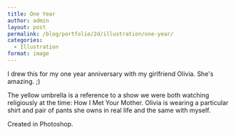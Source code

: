 ```yaml
---
title: One Year
author: admin
layout: post
permalink: /blog/portfolio/2d/illustration/one-year/
categories:
  - Illustration
format: image
---
```

I drew this for my one year anniversary with my girlfriend Olivia. She's amazing. ;)

The yellow umbrella is a reference to a show we were both watching religiously at the time: How I Met Your Mother. Olivia is wearing a particular shirt and pair of pants she owns in real life and the same with myself.

Created in Photoshop.